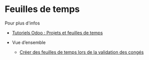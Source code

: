 # Feuilles de temps

Pour plus d'infos

  * [Tutoriels Odoo : Projets et feuilles de temps](https://www.odoo.com/slides/project-and-timesheets-21)

  * Vue d’ensemble
    * [Créer des feuilles de temps lors de la validation des congés](timesheets/overview/time_off.html)

